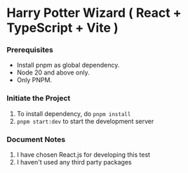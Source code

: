 # Harry Potter Wizard ( React + TypeScript + Vite )

### Prerequisites

- Install pnpm as global dependency.
- Node 20 and above only.
- Only PNPM.

### Initiate the Project

1. To install dependency, do `pnpm install`
2. `pnpm start:dev` to start the development server

### Document Notes

1. I have chosen React.js for developing this test
2. I haven't used any third party packages